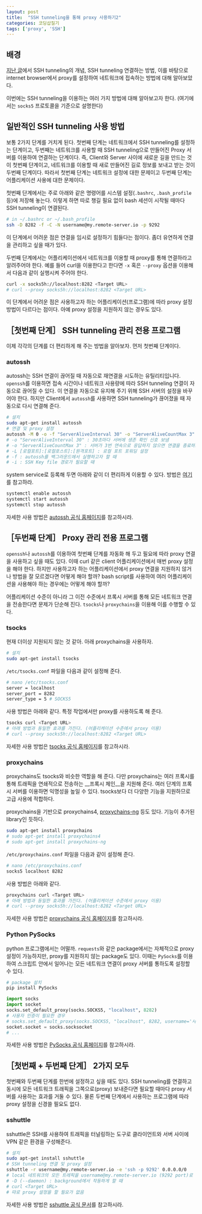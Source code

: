 ```yaml
---
layout: post
title:  "SSH tunneling을 통해 proxy 사용하기2"
categories: 코딩삽질기
tags: ['proxy', 'SSH']
---
```


## 배경

[지난 글](https://pinedance.github.io/blog/2023/12/14/proxy-with-ssh-tunneling)에서 SSH tunneling의 개념, SSH tunneling 연결하는 방법, 이를 바탕으로 internet browser에서 proxy를 설정하여 네트워크에 접속하는 방법에 대해 알아보았다.

이번에는 SSH tunneling을 이용하는 여러 가지 방법에 대해 알아보고자 한다. (여기에서는 `socks5` 프로토콜을 기준으로 설명한다)

## 일반적인 SSH tunneling 사용 방법

보통 2가지 단계를 거치게 된다. 첫번째 단계는 네트워크에서 SSH tunneling를 설정하는 단계이고, 두번째는 네트워크를 사용할 때 SSH tunneling으로 만들어진 Proxy 서버를 이용하여 연결하는 단계이다. 즉, Client와 Server 사이에 새로운 길을 만드는 것이 첫번째 단계이고, 네트워크를 이용할 때 새로 만들어진 길로 정보를 보내고 받는 것이 두번째 단계이다. 따라서 첫번째 단계는 네트워크 설정에 대한 문제이고 두번째 단계는 어플리케이션 사용에 대한 문제이다.

첫번째 단계에서는 주로 아래와 같은 명령어를 시스템 설정(`.bashrc`, `.bash_profile` 등)에 저장해 놓는다. 이렇게 하면 따로 챙길 필요 없이 bash 세션이 시작될 때마다 SSH tunneling이 연결된다.

```bash
# in ~/.bashrc or ~/.bash_profile
ssh -D 8282 -f -C -N username@my.remote-server.io -p 9292
```

이 단계에서 어려운 점은 연결을 임시로 설정하기 힘들다는 점이다. 좀더 유연하게 연결을 관리하고 싶을 때가 있다.

두번째 단계에서는 어플리케이션에서 네트워크를 이용할 때 proxy를 통해 연결하라고 알려주어야 한다. 예를 들어 curl을 이용한다고 한다면 `-x` 혹은 `--proxy` 옵션을 이용해서 다음과 같이 실행시켜 주어야 한다.

```bash
curl -x socks5h://localhost:8282 <Target URL>
# curl --proxy socks5h://localhost:8282 <Target URL>
```

이 단계에서 어려운 점은 사용하고자 하는 어플리케이션(프로그램)에 따라 proxy 설정 방법이 다르다는 점이다. 아예 proxy 설정을 지원하지 않는 경우도 있다.

## ［첫번째 단계］ SSH tunneling 관리 전용 프로그램

이제 각각의 단계를 더 편리하게 해 주는 방법을 알아보자. 먼저 첫번째 단계이다.

### autossh

autossh는 SSH 연결이 끊어질 때 자동으로 재연결을 시도하는 유틸리티입니다. `openssh`를 이용하면 접속 시간이나 네트워크 사용량에 따라 SSH tunneling 연결이 자동으로 끊어질 수 있다. 이 연결을 자동으로 유지해 주기 위해 SSH 서버의 설정을 바꾸어야 한다. 하지만 Client에서 `autossh`를 사용하면 SSH tunneling가 끊어졌을 때 자동으로 다시 연결해 준다.

```bash
# 설치
sudo apt-get install autossh
# 연결 및 proxy 설정
autossh -M 0 -o -f "ServerAliveInterval 30" -o "ServerAliveCountMax 3" -L 8282:localhost:9292 username@my.remote-server.io
# -o "ServerAliveInterval 30" : 30초마다 서버에 생존 확인 신호 보냄
# -o "ServerAliveCountMax 3" : 서버가 3번 연속으로 응답하지 않으면 연결을 종료하고 재연결 시도
# -L [로컬포트]:[로컬호스트]:[원격포트] : 로컬 포트 포워딩 설정
# -f : autossh를 백그라운드에서 실행하고자 할 때
# -i : SSH Key file 경로가 필요할 때
```

system service로 등록해 두면 아래와 같이 더 편리하게 이용할 수 있다. 방법은 [여기](https://blog.1day1.org/615)를 참고하라.

```bash
systemctl enable autossh
systemctl start autossh
systemctl stop autossh
```

자세한 사용 방법은 [autossh 공식 홈페이지](https://github.com/Autossh/autossh)를 참고하시라.

## ［두번째 단계］ Proxy 관리 전용 프로그램

`openssh`나 `autossh`를 이용하여 첫번째 단계를 자동화 해 두고 필요에 따라 proxy 연결을 사용하고 싶을 때도 있다. 이때 curl 같은 client 어플리케이션에서 매번 proxy 설정을 해야 한다. 하지만 사용하고자 하는 어플리케이션에서 proxy 연결을 지원하지 않거나 방법을 잘 모르겠다면 어떻게 해야 할까? bash script를 사용하여 여러 어플리케이션을 사용해야 하는 경우에는 어떻게 해야 할까?

어플리케이션 수준이 아니라 그 이전 수준에서 프록시 서버를 통해 모든 네트워크 연결을 전송한다면 문제가 단순해 진다. `tsocks`나 `proxychains`을 이용해 이를 수행할 수 있다.

### tsocks

현재 더이상 지원되지 않는 것 같아. 아래 proxychains을 사용하자.

```bash
# 설치
sudo apt-get install tsocks
```

`/etc/tsocks.conf` 파일을 다음과 같이 설정해 준다.

```bash
# nano /etc/tsocks.conf
server = localhost
server_port = 8282
server_type = 5 # SOCKS5
```

사용 방법은 아래와 같다. 특정 작업에서만 proxy를 사용하도록 해 준다.

```bash
tsocks curl <Target URL>
# 아래 방법과 동일한 효과를 가진다. (어플리케이션 수준에서 proxy 이용)
# curl --proxy socks5h://localhost:8282 <Target URL>
```

자세한 사용 방법은 [tsocks 공식 홈페이지](ttps://github.com/zouguangxian/tsocks)를 참고하시라.

### proxychains

proxychains도 tsocks와 비슷한 역할을 해 준다. 다만 proxychains는 여러 프록시를 통해 트래픽을 연쇄적으로 전송하는 __프록시 체인__을 지원해 준다. 여러 단계의 프록시 서버를 이용하면 익명성을 높일 수 있다. tsocks보다 더 다양한 기능을 지원하므로 고급 사용에 적합하다.

proxychains을 기반으로 proxychains4, [proxychains-ng](https://github.com/rofl0r/proxychains-ng) 등도 있다. 기능이 추가된 library인 듯하다.

```bash
sudo apt-get install proxychains
# sudo apt-get install proxychains4
# sudo apt-get install proxychains-ng
```

`/etc/proxychains.conf` 파일을 다음과 같이 설정해 준다.

```bash
# nano /etc/proxychains.conf
socks5 localhost 8282
```

사용 방법은 아래와 같다.

```bash
proxychains curl <Target URL>
# 아래 방법과 동일한 효과를 가진다. (어플리케이션 수준에서 proxy 이용)
# curl --proxy socks5h://localhost:8282 <Target URL>
```

자세한 사용 방법은 [proxychains 공식 홈페이지](https://github.com/haad/proxychains)를 참고하시라.

### Python PySocks

python 프로그램에서는 어떨까. `requests`와 같은 package에서는 자체적으로 proxy 설정이 가능하지만, proxy를 지원하지 않는 package도 있다. 이때는 `PySocks`를 이용하여 스크립트 안에서 일어나는 모든 네트워크 연결이 proxy 서버를 통하도록 설정할 수 있다.

```bash
# package 설치
pip install PySocks
```

```python
import socks
import socket
socks.set_default_proxy(socks.SOCKS5, "localhost", 8282)
# 사용자 인증이 필요한 경우
# socks.set_default_proxy(socks.SOCKS5, "localhost", 8282, username='사용자이름', password='비밀번호')
socket.socket = socks.socksocket
# ...
```

자세한 사용 방법은 [PySocks 공식 홈페이지](https://github.com/Anorov/PySocks)를 참고하시라.

## ［첫번째 + 두번째 단계］ 2가지 모두

첫번째와 두번째 단계를 한번에 설정하고 싶을 때도 있다. SSH tunneling를 연결하고 동시에 모든 네트워크 트래픽을 그쪽으로(proxy) 보내준다면 필요할 때마다 proxy 서버를 사용하는 효과를 거둘 수 있다. 물론 두번째 단계에서 사용하는 프로그램에 따라 proxy 설정을 신경쓸 필요도 없다.

### sshuttle

sshuttle은 SSH를 사용하여 트래픽을 터널링하는 도구로 클라이언트와 서버 사이에 VPN 같은 환경을 구성해준다.

```bash
# 설치
sudo apt-get install sshuttle
# SSH tunneling 연결 및 proxy 설정
sshuttle -r username@my.remote-server.io -e 'ssh -p 9292' 0.0.0.0/0
# local 네트워크의 모든 트레픽을 username@my.remote-server.io (9292 port)로 연결해줌
# -D (--daemon) : background에서 작동하게 할 때 
# curl <Target URL>
# 따로 proxy 설정을 할 필요가 없음
```

자세한 사용 방법은 [sshuttle 공식 문서](https://sshuttle.readthedocs.io/en/stable/)를 참고하시라.
